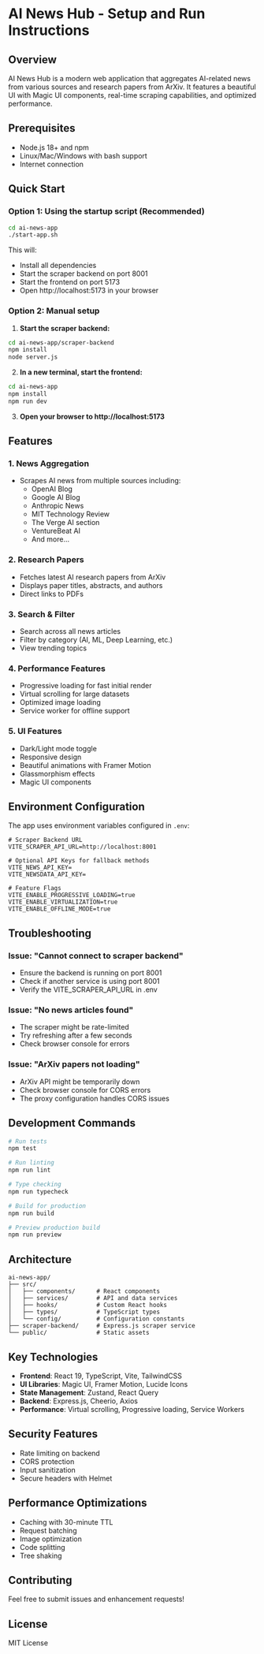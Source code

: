 # AI News Hub - Setup and Run Instructions

## Overview
AI News Hub is a modern web application that aggregates AI-related news from various sources and research papers from ArXiv. It features a beautiful UI with Magic UI components, real-time scraping capabilities, and optimized performance.

## Prerequisites
- Node.js 18+ and npm
- Linux/Mac/Windows with bash support
- Internet connection

## Quick Start

### Option 1: Using the startup script (Recommended)
```bash
cd ai-news-app
./start-app.sh
```

This will:
- Install all dependencies
- Start the scraper backend on port 8001
- Start the frontend on port 5173
- Open http://localhost:5173 in your browser

### Option 2: Manual setup

1. **Start the scraper backend:**
```bash
cd ai-news-app/scraper-backend
npm install
node server.js
```

2. **In a new terminal, start the frontend:**
```bash
cd ai-news-app
npm install
npm run dev
```

3. **Open your browser to http://localhost:5173**

## Features

### 1. News Aggregation
- Scrapes AI news from multiple sources including:
  - OpenAI Blog
  - Google AI Blog
  - Anthropic News
  - MIT Technology Review
  - The Verge AI section
  - VentureBeat AI
  - And more...

### 2. Research Papers
- Fetches latest AI research papers from ArXiv
- Displays paper titles, abstracts, and authors
- Direct links to PDFs

### 3. Search & Filter
- Search across all news articles
- Filter by category (AI, ML, Deep Learning, etc.)
- View trending topics

### 4. Performance Features
- Progressive loading for fast initial render
- Virtual scrolling for large datasets
- Optimized image loading
- Service worker for offline support

### 5. UI Features
- Dark/Light mode toggle
- Responsive design
- Beautiful animations with Framer Motion
- Glassmorphism effects
- Magic UI components

## Environment Configuration

The app uses environment variables configured in `.env`:

```env
# Scraper Backend URL
VITE_SCRAPER_API_URL=http://localhost:8001

# Optional API Keys for fallback methods
VITE_NEWS_API_KEY=
VITE_NEWSDATA_API_KEY=

# Feature Flags
VITE_ENABLE_PROGRESSIVE_LOADING=true
VITE_ENABLE_VIRTUALIZATION=true
VITE_ENABLE_OFFLINE_MODE=true
```

## Troubleshooting

### Issue: "Cannot connect to scraper backend"
- Ensure the backend is running on port 8001
- Check if another service is using port 8001
- Verify the VITE_SCRAPER_API_URL in .env

### Issue: "No news articles found"
- The scraper might be rate-limited
- Try refreshing after a few seconds
- Check browser console for errors

### Issue: "ArXiv papers not loading"
- ArXiv API might be temporarily down
- Check browser console for CORS errors
- The proxy configuration handles CORS issues

## Development Commands

```bash
# Run tests
npm test

# Run linting
npm run lint

# Type checking
npm run typecheck

# Build for production
npm run build

# Preview production build
npm run preview
```

## Architecture

```
ai-news-app/
├── src/
│   ├── components/      # React components
│   ├── services/        # API and data services
│   ├── hooks/           # Custom React hooks
│   ├── types/           # TypeScript types
│   └── config/          # Configuration constants
├── scraper-backend/     # Express.js scraper service
└── public/              # Static assets
```

## Key Technologies
- **Frontend**: React 19, TypeScript, Vite, TailwindCSS
- **UI Libraries**: Magic UI, Framer Motion, Lucide Icons
- **State Management**: Zustand, React Query
- **Backend**: Express.js, Cheerio, Axios
- **Performance**: Virtual scrolling, Progressive loading, Service Workers

## Security Features
- Rate limiting on backend
- CORS protection
- Input sanitization
- Secure headers with Helmet

## Performance Optimizations
- Caching with 30-minute TTL
- Request batching
- Image optimization
- Code splitting
- Tree shaking

## Contributing
Feel free to submit issues and enhancement requests!

## License
MIT License